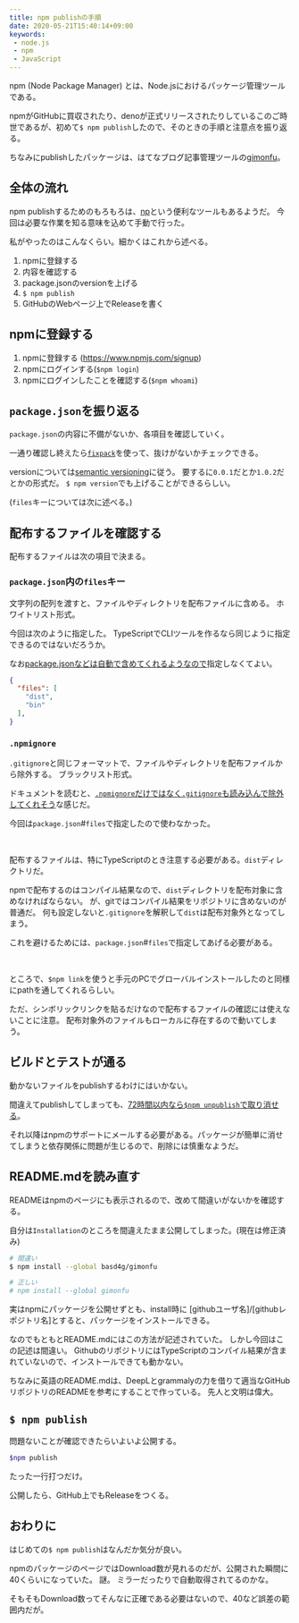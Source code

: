 ```yaml
---
title: npm publishの手順
date: 2020-05-21T15:40:14+09:00
keywords:
 - node.js
 - npm
 - JavaScript
---
```


npm (Node Package Manager) とは、Node.jsにおけるパッケージ管理ツールである。

npmがGitHubに買収されたり、denoが正式リリースされたりしているこのご時世であるが、初めて`$ npm publish`したので、そのときの手順と注意点を振り返る。

ちなみにpublishしたパッケージは、はてなブログ記事管理ツールの[gimonfu](https://www.npmjs.com/package/gimonfu)。

## 全体の流れ

npm publishするためのもろもろは、[np](https://www.npmjs.com/package/np)という便利なツールもあるようだ。
今回は必要な作業を知る意味を込めて手動で行った。

私がやったのはこんなくらい。細かくはこれから述べる。

1. npmに登録する
1. 内容を確認する
1. package.jsonのversionを上げる
1. `$ npm publish`
1. GitHubのWebページ上でReleaseを書く

## npmに登録する

1. npmに登録する (https://www.npmjs.com/signup)
2. npmにログインする(`$npm login`)
3. npmにログインしたことを確認する(`$npm whoami`)

## `package.json`を振り返る

`package.json`の内容に不備がないか、各項目を確認していく。

一通り確認し終えたら[`fixpack`](https://www.npmjs.com/package/fixpack)を使って、抜けがないかチェックできる。

versionについては[semantic versioning](https://docs.npmjs.com/about-semantic-versioning)に従う。
要するに`0.0.1`だとか`1.0.2`だとかの形式だ。
`$ npm version`でも上げることができるらしい。

(`files`キーについては次に述べる。)

## 配布するファイルを確認する

配布するファイルは次の項目で決まる。

### `package.json`内の`files`キー

文字列の配列を渡すと、ファイルやディレクトリを配布ファイルに含める。
ホワイトリスト形式。

今回は次のように指定した。
TypeScriptでCLIツールを作るなら同じように指定できるのではないだろうか。

なお[package.jsonなどは自動で含めてくれるようなので](https://docs.npmjs.com/files/package.json#files)指定しなくてよい。

```json
{
  "files": [
    "dist",
    "bin"
  ],
}
```

### `.npmignore`

`.gitignore`と同じフォーマットで、ファイルやディレクトリを配布ファイルから除外する。
ブラックリスト形式。

ドキュメントを読むと、[`.npmignore`だけではなく`.gitignore`も読み込んで除外してくれそう](http://npm.github.io/publishing-pkgs-docs/publishing/the-npmignore-file.html)な感じだ。

今回は`package.json`#`files`で指定したので使わなかった。

<br/>

配布するファイルは、特にTypeScriptのとき注意する必要がある。`dist`ディレクトリだ。

npmで配布するのはコンパイル結果なので、`dist`ディレクトリを配布対象に含めなければならない。
が、gitではコンパイル結果をリポジトリに含めないのが普通だ。
何も設定しないと`.gitignore`を解釈して`dist`は配布対象外となってしまう。

これを避けるためには、`package.json`#`files`で指定してあげる必要がある。

<br/>

ところで、`$npm link`を使うと手元のPCでグローバルインストールしたのと同様にpathを通してくれるらしい。

ただ、シンボリックリンクを貼るだけなので配布するファイルの確認には使えないことに注意。
配布対象外のファイルもローカルに存在するので動いてしまう。

## ビルドとテストが通る

動かないファイルをpublishするわけにはいかない。

間違えてpublishしてしまっても、[72時間以内なら`$npm unpublish`で取り消せる](https://docs.npmjs.com/cli/unpublish)。

それ以降はnpmのサポートにメールする必要がある。パッケージが簡単に消せてしまうと依存関係に問題が生じるので、削除には慎重なようだ。

## README.mdを読み直す

READMEはnpmのページにも表示されるので、改めて間違いがないかを確認する。

自分は`Installation`のところを間違えたまま公開してしまった。(現在は修正済み)

```sh
# 間違い
$ npm install --global basd4g/gimonfu

# 正しい
# npm install --global gimonfu
```

実はnpmにパッケージを公開せずとも、install時に [githubユーザ名]/[githubレポジトリ名]とすると、パッケージをインストールできる。

なのでもともとREADME.mdにはこの方法が記述されていた。
しかし今回はこの記述は間違い。
GithubのリポジトリにはTypeScriptのコンパイル結果が含まれていないので、インストールできても動かない。

ちなみに英語のREADME.mdは、DeepLとgrammalyの力を借りて適当なGitHubリポジトリのREADMEを参考にすることで作っている。
先人と文明は偉大。

## `$ npm publish`

問題ないことが確認できたらいよいよ公開する。

```sh
$npm publish
```

たった一行打つだけ。

公開したら、GitHub上でもReleaseをつくる。

## おわりに

はじめての`$ npm publish`はなんだか気分が良い。

npmのパッケージのページではDownload数が見れるのだが、公開された瞬間に40くらいになっていた。
謎。
ミラーだったりで自動取得されてるのかな。

そもそもDownload数ってそんなに正確である必要はないので、40など誤差の範囲内だが。

